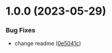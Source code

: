 # 1.0.0 (2023-05-29)


### Bug Fixes

* change readme ([0e5041c](https://github.com/masoudn84/iac_jenkins/commit/0e5041c1c3774ab0b978b701b8b29e0c6cf6635d))
